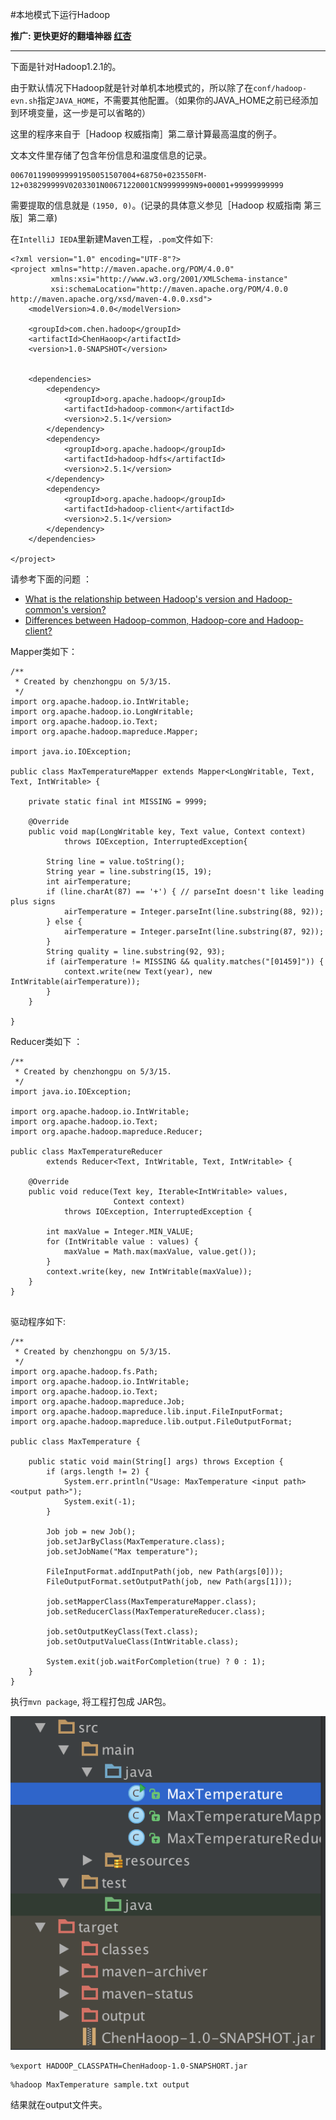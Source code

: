#本地模式下运行Hadoop

**推广: 更快更好的翻墙神器 [红杏]( http://honx.in/i/VPZdDZnKEyd7byzB)**

---

下面是针对Hadoop1.2.1的。

由于默认情况下Hadoop就是针对单机本地模式的，所以除了在`conf/hadoop-evn.sh`指定`JAVA_HOME`，不需要其他配置。（如果你的JAVA_HOME之前已经添加到环境变量，这一步是可以省略的）

这里的程序来自于［Hadoop 权威指南］第二章计算最高温度的例子。

文本文件里存储了包含年份信息和温度信息的记录。

```
0067011990999991950051507004+68750+023550FM-12+038299999V0203301N00671220001CN9999999N9+00001+99999999999
```
需要提取的信息就是 `(1950, 0)`。(记录的具体意义参见［Hadoop 权威指南 第三版］第二章)

在``IntelliJ IEDA``里新建Maven工程，`.pom`文件如下:

```
<?xml version="1.0" encoding="UTF-8"?>
<project xmlns="http://maven.apache.org/POM/4.0.0"
         xmlns:xsi="http://www.w3.org/2001/XMLSchema-instance"
         xsi:schemaLocation="http://maven.apache.org/POM/4.0.0 http://maven.apache.org/xsd/maven-4.0.0.xsd">
    <modelVersion>4.0.0</modelVersion>

    <groupId>com.chen.hadoop</groupId>
    <artifactId>ChenHaoop</artifactId>
    <version>1.0-SNAPSHOT</version>


    <dependencies>
        <dependency>
            <groupId>org.apache.hadoop</groupId>
            <artifactId>hadoop-common</artifactId>
            <version>2.5.1</version>
        </dependency>
        <dependency>
            <groupId>org.apache.hadoop</groupId>
            <artifactId>hadoop-hdfs</artifactId>
            <version>2.5.1</version>
        </dependency>
        <dependency>
            <groupId>org.apache.hadoop</groupId>
            <artifactId>hadoop-client</artifactId>
            <version>2.5.1</version>
        </dependency>
    </dependencies>

</project>
```
请参考下面的问题 ：

- [What is the relationship between Hadoop's version and Hadoop-common's version?](http://stackoverflow.com/questions/28855518/what-is-the-relationship-between-hadoops-version-and-hadoop-commons-version)
- [Differences between Hadoop-common, Hadoop-core and Hadoop-client?](http://stackoverflow.com/questions/28856096/differences-between-hadoop-common-hadoop-core-and-hadoop-client)

Mapper类如下：

```
/**
 * Created by chenzhongpu on 5/3/15.
 */
import org.apache.hadoop.io.IntWritable;
import org.apache.hadoop.io.LongWritable;
import org.apache.hadoop.io.Text;
import org.apache.hadoop.mapreduce.Mapper;

import java.io.IOException;

public class MaxTemperatureMapper extends Mapper<LongWritable, Text, Text, IntWritable> {

    private static final int MISSING = 9999;

    @Override
    public void map(LongWritable key, Text value, Context context)
            throws IOException, InterruptedException{

        String line = value.toString();
        String year = line.substring(15, 19);
        int airTemperature;
        if (line.charAt(87) == '+') { // parseInt doesn't like leading plus signs
            airTemperature = Integer.parseInt(line.substring(88, 92));
        } else {
            airTemperature = Integer.parseInt(line.substring(87, 92));
        }
        String quality = line.substring(92, 93);
        if (airTemperature != MISSING && quality.matches("[01459]")) {
            context.write(new Text(year), new IntWritable(airTemperature));
        }
    }

}
```

Reducer类如下 ：

```
/**
 * Created by chenzhongpu on 5/3/15.
 */
import java.io.IOException;

import org.apache.hadoop.io.IntWritable;
import org.apache.hadoop.io.Text;
import org.apache.hadoop.mapreduce.Reducer;

public class MaxTemperatureReducer
        extends Reducer<Text, IntWritable, Text, IntWritable> {

    @Override
    public void reduce(Text key, Iterable<IntWritable> values,
                       Context context)
            throws IOException, InterruptedException {

        int maxValue = Integer.MIN_VALUE;
        for (IntWritable value : values) {
            maxValue = Math.max(maxValue, value.get());
        }
        context.write(key, new IntWritable(maxValue));
    }
}


```


驱动程序如下:

```
/**
 * Created by chenzhongpu on 5/3/15.
 */
import org.apache.hadoop.fs.Path;
import org.apache.hadoop.io.IntWritable;
import org.apache.hadoop.io.Text;
import org.apache.hadoop.mapreduce.Job;
import org.apache.hadoop.mapreduce.lib.input.FileInputFormat;
import org.apache.hadoop.mapreduce.lib.output.FileOutputFormat;

public class MaxTemperature {

    public static void main(String[] args) throws Exception {
        if (args.length != 2) {
            System.err.println("Usage: MaxTemperature <input path> <output path>");
            System.exit(-1);
        }

        Job job = new Job();
        job.setJarByClass(MaxTemperature.class);
        job.setJobName("Max temperature");

        FileInputFormat.addInputPath(job, new Path(args[0]));
        FileOutputFormat.setOutputPath(job, new Path(args[1]));

        job.setMapperClass(MaxTemperatureMapper.class);
        job.setReducerClass(MaxTemperatureReducer.class);

        job.setOutputKeyClass(Text.class);
        job.setOutputValueClass(IntWritable.class);

        System.exit(job.waitForCompletion(true) ? 0 : 1);
    }
}
```

执行`mvn package`, 将工程打包成 JAR包。

![project](project.png)

```
%export HADOOP_CLASSPATH=ChenHadoop-1.0-SNAPSHORT.jar
```

```
%hadoop MaxTemperature sample.txt output
```

结果就在output文件夹。
 

